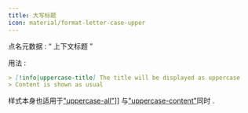```yaml
---
title: 大写标题
icon: material/format-letter-case-upper
---
```


点名元数据 : “ 上下文标题 ”

用法 :
```md
> [!info|uppercase-title] The title will be displayed as uppercase
> Content is shown as usual
```

样式本身也适用于["uppercase-all"](../combined-styling/page-14.md)]] 与["uppercase-content"](../content-styling/page-4.md)同时 .